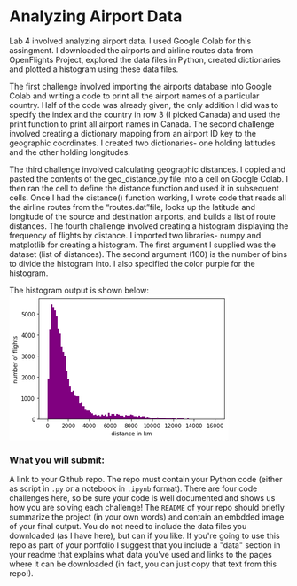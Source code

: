 # **Analyzing Airport Data**

Lab 4 involved analyzing airport data. I used Google Colab for this assingment. I downloaded the airports and airline routes data from OpenFlights Project, explored the data files in Python, created dictionaries and plotted a histogram using these data files.

The first challenge involved importing the airports database into Google Colab and writing a code to print all the airport names of a particular country. Half of the code was already given, the only addition I did was to specify the index and the country in row 3 (I picked Canada) and used the print function to print all airport names in Canada.
The second challenge involved creating a dictionary mapping from an airport ID key to the geographic coordinates. I created two dictionaries- one holding latitudes and the other holding longitudes. 

The third challenge involved calculating geographic distances. I copied and pasted the contents of the geo_distance.py file into a cell on Google Colab. I then ran the cell to define the distance function and used it in subsequent cells. Once I had the distance() function working, I wrote code that reads all the airline routes from the “routes.dat”file, looks up the latitude and longitude of the source and destination airports, and builds a list of route distances.
The fourth challenge involved creating a histogram displaying the frequency of flights by distance. I imported two libraries- numpy and matplotlib for creating a histogram. The first argument I supplied was the dataset (list of distances). The second argument (100) is the number of bins to divide the histogram into. I also specified the color purple for the histogram. 

The histogram output is shown below:
![image of histogram](https://github.com/Kulsoom-Hisam/Lab5-Analyzing-flights/blob/main/histogram.png)



### What you will submit:
A link to your Github repo. The repo must contain your Python code (either as script in `.py` or a notebook in `.ipynb` format). There are four code challenges here, so be sure your code is well documented and shows us how you are solving each challenge! The `README` of your repo should briefly summarize the project (in your own words) and contain an embdded image of your final output. You do not need to include the data files you downloaded (as I have here), but can if you like. If you're going to use this repo as part of your portfolio I suggest that you include a "data" section in your readme that explains what data you've used and links to the pages where it can be downloaded (in fact, you can just copy that text from this repo!).

